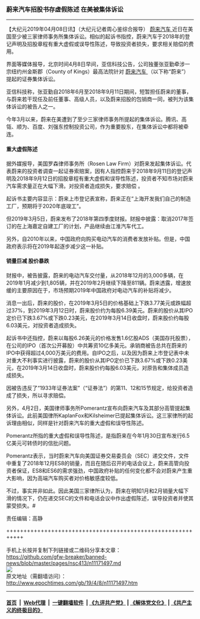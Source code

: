 ### 蔚来汽车招股书存虚假陈述 在美被集体诉讼
------------------------

<p>
 【大纪元2019年04月08日讯】（大纪元记者周心鉴综合报导）
 <a href="http://www.epochtimes.com/gb/tag/%E8%94%9A%E6%9D%A5%E6%B1%BD%E8%BD%A6.html">
  蔚来汽车
 </a>
 近日在美国至少被三家律师事务所集体诉讼。相似的起诉书指控，蔚来汽车于2018年的登记声明及招股章程有重大虚假或误导性陈述，导致投资者损失，要求相关赔偿的费用。
</p>
<p>
 界面等媒体报导，北京时间4月8日早间，亚信科技公告，公司独董张亚勤牵涉一宗纽约州金斯郡（County of Kings）最高法院针对
 <a href="http://www.epochtimes.com/gb/tag/%E8%94%9A%E6%9D%A5%E6%B1%BD%E8%BD%A6.html">
  蔚来汽车
 </a>
 （以下称“蔚来”）提起的证券集体诉讼。
</p>
<p>
 亚信科技称，张亚勤自2018年6月至2018年9月11日期间，短暂担任蔚来的董事，与蔚来若干现任及前任董事、高级人员，以及蔚来招股的包销商一同，被列为该集体诉讼的被告人之一。
</p>
<p>
 今年3月以来，蔚来在美遭到了至少三家律师事务所提起的集体诉讼。腾讯、高瓴、顺为、百度、刘强东控制投资公司，作为重要股东，在集体诉讼中都将被牵连。
</p>
<h4>
 重大虚假陈述
</h4>
<p>
 据外媒报导，美国罗森律师事务所（Rosen Law Firm）对蔚来发起集体诉讼。代表蔚来的投资者调查一起证券索赔案，因有人指控蔚来于2018年9月11日的登记声明及2018年9月12日的招股章程有重大虚假和误导性陈述，投资者不知市场对蔚来汽车需求量正在大幅下滑。对投资者造成损失，要求赔偿 。
</p>
<p>
 起诉书主要内容显示：蔚来上市登记表宣称，蔚来正在“上海开发我们自己的制造工厂，预期将于2020年底竣工”。
</p>
<p>
 但2019年3月5日，蔚来发布了2018年第四季度财报。财报中披露：取消2017年签订的在上海嘉定自建工厂的计划，产品继续由江淮汽车代工。
</p>
<p>
 另外，自2010年以来，中国政府向购买电动汽车的消费者发放补贴。但是，中国政府表示将在2019年起逐步减少这一补贴。
</p>
<h4>
 销量巨减 股价暴跌
</h4>
<p>
 财报中，被告披露，蔚来的电动汽车交付量，从2018年12月的3,000多辆，在2019年1月减少到1,805辆，并在2019年2月继续下降至811辆。蔚来透露，增速放缓的主要原因在于，市场预期2019年中国政府对电动汽车的补贴将减少。
</p>
<p>
 消息一出后，蔚来的股价，在2019年3月5日的价格基础上下跌3.77美元或跌幅超过37%，到2019年3月12日时，蔚来股价约为每股6.39美元。蔚来的股价从其IPO定价已下跌3.67%或下跌0.23美元，在2019年3月14日收盘时，蔚来股价约每股6.03美元，对投资者造成损失。
</p>
<p>
 起诉书中还指控，蔚来以每股6.26美元的价格发售1.6亿股ADS（美国存托股票），在公司的IPO（首次公开募股）中共筹资10亿多美元。承销商被告总共在蔚来的IPO中获得超过4,000万美元的费用。自IPO之后，以及因为蔚来上市登记表中未对重大不利事实进行披露，蔚来的股价从其IPO定价已下跌3.67%或下跌0.23美元，在2019年3月14日收盘时，蔚来股价约每股6.03美元，对原告和集体成员造成损失。
</p>
<p>
 因被告违反了“1933年证券法案”（“证券法”）的第11、12和15节规定，给投资者造成了损失，所以寻求赔偿。
</p>
<p>
 另外，4月2日，美国律师事务所Pomerantz宣布向蔚来汽车及其部分高管提起集体诉讼。此前美国律所KaplanFox和Kilsheimer已提起集体诉讼。这三家律所的起诉理由相似，同样是针对蔚来汽车的重大虚假和误导性陈述。
</p>
<p>
 Pomerantz所指的重大虚假和误导性陈述，是指蔚来在今年1月30日宣布发行6.5亿美元可转债时的信批问题。
</p>
<p>
 Pomerantz表示，当时蔚来汽车向美国证券交易委员会（SEC）递交文件，文件中重复了2018年12月ES8的销量，而且在随后召开的电话会议上，蔚来高管向投资者保证，ES8和ES6的需求强劲，中国政府补贴的任何变化都不会对蔚来产生重大影响，因为高端汽车购买者对价格敏感度较低。
</p>
<p>
 不过，事实并非如此。因此美国三家律所认为，蔚来在明知1月和2月销量大幅下滑的情况下，仍在递交SEC的文件和电话会议中作出虚假陈述，误导投资者并使其蒙受损失。#
</p>
<p>
 责任编辑：高静
</p>

+++++++++++++++++++++++++++++++++++++++++++++++++++++++++++<br/><br/>
手机上长按并复制下列链接或二维码分享本文章：<br/>
https://github.com/gfw-breaker/banned-news/blob/master/pages/nsc413/n11171497.md <br/>
<a href='https://github.com/gfw-breaker/banned-news/blob/master/pages/nsc413/n11171497.md'><img src='https://github.com/gfw-breaker/banned-news/blob/master/pages/nsc413/n11171497.md.png'/></a> <br/>
原文地址（需翻墙访问）：http://www.epochtimes.com/gb/19/4/8/n11171497.htm


------------------------
#### [首页](https://github.com/gfw-breaker/banned-news/blob/master/README.md) &nbsp;|&nbsp; [Web代理](https://github.com/labour-camp/helloworld) &nbsp;|&nbsp; [一键翻墙软件](https://github.com/gfw-breaker/nogfw/blob/master/README.md) &nbsp;| [《九评共产党》](https://github.com/gfw-breaker/9ping.md/blob/master/README.md#九评之一评共产党是什么) | [《解体党文化》](https://github.com/gfw-breaker/jtdwh.md/blob/master/README.md) | [《共产主义的终极目的》](https://github.com/gfw-breaker/gczydzjmd.md/blob/master/README.md)

